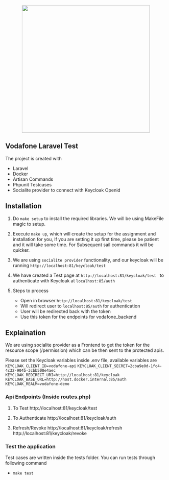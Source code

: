 <p align="center"><a href="https://laravel.com" target="_blank"><img src="https://community.vodafone.nl/legacyfs/online/4266iBA0F575FFE7B9392.png" width="400"></a></p>

## Vodafone Laravel Test

The project is created with
- Laravel
- Docker
- Artisan Commands
- Phpunit Testcases
- Socialite provider to connect with Keycloak Openid

## Installation

1. Do  ```make setup``` to install the required libraries. We will be using MakeFile magic to setup.

2. Execute ```make up```, which will create the setup for the assignment and installation for you, If you are setting it up first time, please be patient and it will take some time. For Subsequent sail commands it will be quicker.

5. We are using ```socialite provider``` functionality, and our keycloak will be running ```http://localhost:81/keycloak/test```

6. We have created a Test page at ```http://localhost:81/keycloak/test ``` to authenticate with Keycloak at ```localhost:85/auth``` 

7. Steps to process
   - Open in browser ```http://localhost:81/keycloak/test```
   - Will redirect user to ```localhost:85/auth``` for authentication
   - User will be redirected back with the token
   - Use this token for the endpoints for vodafone_backend


## Explaination

We are using socialite provider as a Frontend to get the token for the resource scope (/permission) which can be then sent to the protected apis. 

Please set the Keycloak variables inside .env file, available variables are
```KEYCLOAK_CLIENT_ID=vodafone-api```
```KEYCLOAK_CLIENT_SECRET=2cba9e0d-1fc4-4c32-904b-3cbb500e4aec```
```KEYCLOAK_REDIRECT_URI=http://localhost:81/keycloak```
```KEYCLOAK_BASE_URL=http://host.docker.internal:85/auth```
```KEYCLOAK_REALM=vodafone-demo```

### Api Endpoints (Inside routes.php)
1) To Test
   http://localhost:81/keycloak/test

2) To Authenticate
   http://localhost:81/keycloak/auth

3) Refresh/Revoke
   http://localhost:81/keycloak/refresh
   http://localhost:81/keycloak/revoke


### Test the application
Test cases are written inside the tests folder. 
You can run tests through following command
- ```make test```




